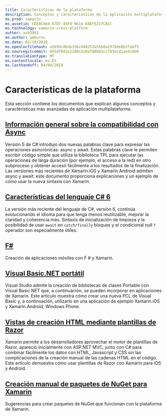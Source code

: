 ```yaml
---
title: Características de la plataforma
description: Conceptos y características de la aplicación multiplataforma.
ms.prod: xamarin
ms.assetid: CEE8C464-67D7-45F4-9614-EAEF5217CACC
ms.technology: xamarin-cross-platform
author: asb3993
ms.author: amburns
ms.date: 02/18/2018
ms.openlocfilehash: a1699c8bde336c040253a5560a2979de8b3fabf5
ms.sourcegitcommit: 945df041e2180cb20af08b83cc703ecd1aedc6b0
ms.translationtype: MT
ms.contentlocale: es-ES
ms.lasthandoff: 04/04/2018
---
```

# <a name="platform-features"></a>Características de la plataforma

Esta sección contiene los documentos que explican algunos conceptos y características más avanzadas de aplicación multiplataforma.

##  <a name="async-support-overviewcross-platformplatformasyncmd"></a>[Información general sobre la compatibilidad con Async](~/cross-platform/platform/async.md)

Versión 5 de C# introdujo dos nuevas palabras clave para expresar las operaciones asincrónicas: async y await. Estas palabras clave le permiten escribir código simple que utiliza la biblioteca TPL para ejecutar las operaciones de larga duración (por ejemplo, el acceso a la red) en otro subproceso y obtener acceso fácilmente a los resultados de la finalización. Las versiones más recientes de Xamarin.iOS y Xamarin.Android admiten async y await: este documento proporciona explicaciones y un ejemplo de cómo usar la nueva sintaxis con Xamarin.

## <a name="c-6-language-featurescross-platformplatformcsharp-sixmd"></a>[Características del lenguaje C# 6](~/cross-platform/platform/csharp-six.md)

La versión más reciente del lenguaje de C#, versión 6, continúa evolucionando el idioma para que tenga menos reutilizable, mejorar la claridad y coherencia más. Sintaxis de inicialización de limpieza y la posibilidad de usar `await` en `catch/finally` bloques y el condicional null `?` operador son especialmente útiles.

## <a name="ffsharpindexmd"></a>[F#](fsharp/index.md)

Creación de aplicaciones móviles con F # y Xamarin.

##  <a name="portable-visual-basicnetcross-platformplatformvisual-basicindexmd"></a>[Visual Basic.NET portátil](~/cross-platform/platform/visual-basic/index.md)

Visual Studio admite la creación de bibliotecas de clases Portable con Visual Basic.NET que, a continuación, se pueden incorporar en aplicaciones de Xamarin. Este artículo muestra cómo crear una nueva PCL de Visual Basic y, a continuación, utilizarlo en una aplicación de ejemplo Xamarin.iOS y Xamarin.Android, Windows Phone.

##  <a name="building-html-views-using-razor-templatescross-platformplatformrazor-html-templatesindexmd"></a>[Vistas de creación HTML mediante plantillas de Razor](~/cross-platform/platform/razor-html-templates/index.md)

Xamarin permite a los desarrolladores aprovechar el motor de plantillas de Razor, apareció inicialmente con ASP.NET MVC, junto con C# para combinar fácilmente los datos con HTML, Javascript y CSS sin las complicaciones de la creación manual de las cadenas HTML en el código.
Este artículo demuestra cómo usar plantillas de Razor con Xamarin para iOS y Android.

##  <a name="manually-creating-nuget-packages-for-xamarincross-platformapp-fundamentalsnuget-manualmd"></a>[Creación manual de paquetes de NuGet para Xamarin](~/cross-platform/app-fundamentals/nuget-manual.md)

Sugerencias para crear paquetes de NuGet que funcionan con la plataforma de Xamarin.
